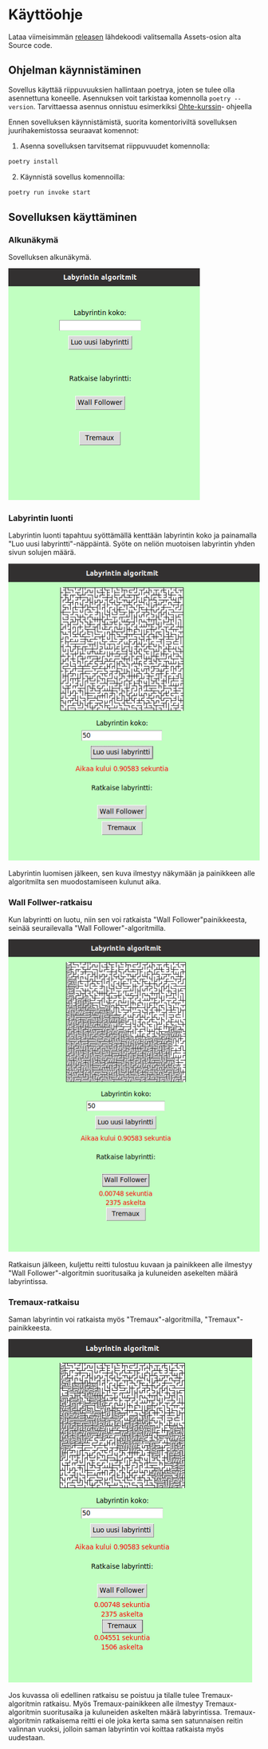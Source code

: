 # Käyttöohje
Lataa viimeisimmän [releasen](https://github.com/JanneKarki/Algoritmien-vertailu-sovellus/releases/tag/Loppupalautus) lähdekoodi valitsemalla Assets-osion alta Source code.


## Ohjelman käynnistäminen

Sovellus käyttää riippuvuuksien hallintaan poetrya, joten se tulee olla asennettuna koneelle. Asennuksen voit tarkistaa komennolla `poetry --version`. Tarvittaessa asennus onnistuu esimerkiksi [Ohte-kurssin](https://ohjelmistotekniikka-hy.github.io/python/viikko2#asennus)- ohjeella 

Ennen sovelluksen käynnistämistä, suorita komentoriviltä sovelluksen juurihakemistossa seuraavat komennot:

1. Asenna sovelluksen tarvitsemat riippuvuudet komennolla:
```bash
poetry install
```

2. Käynnistä sovellus komennoilla:

```bash
poetry run invoke start
```

## Sovelluksen käyttäminen
### Alkunäkymä

Sovelluksen alkunäkymä.

![](./pictures/manual_pictures/alku_nakyma1.png)

### Labyrintin luonti
Labyrintin luonti tapahtuu syöttämällä kenttään labyrintin koko ja painamalla "Luo uusi labyrintti"-näppäintä. Syöte on neliön muotoisen labyrintin yhden sivun solujen määrä. 


![](./pictures/manual_pictures/luo_labyrintti2.png)


Labyrintin luomisen jälkeen, sen kuva ilmestyy näkymään ja painikkeen alle algoritmilta sen muodostamiseen kulunut aika.


### Wall Follwer-ratkaisu

Kun labyrintti on luotu, niin sen voi ratkaista "Wall Follower"painikkeesta, seinää seurailevalla "Wall Follower"-algoritmilla.


![](./pictures/manual_pictures/wall_follower_ratkaisu3.png)


Ratkaisun jälkeen, kuljettu reitti tulostuu kuvaan ja painikkeen alle ilmestyy "Wall Follower"-algoritmin suoritusaika ja kuluneiden asekelten määrä labyrintissa.

### Tremaux-ratkaisu

Saman labyrintin voi ratkaista myös "Tremaux"-algoritmilla, "Tremaux"-painikkeesta.

![](./pictures/manual_pictures/tremaux_ratkaisu4.png)

Jos kuvassa oli edellinen ratkaisu se poistuu ja tilalle tulee Tremaux-algoritmin ratkaisu. Myös Tremaux-painikkeen alle ilmestyy Tremaux-algoritmin suoritusaika ja kuluneiden askelten määrä labyrintissa. Tremaux-algoritmin ratkaisema reitti ei ole joka kerta sama sen satunnaisen reitin valinnan vuoksi, jolloin saman labyrintin voi koittaa ratkaista myös uudestaan.
